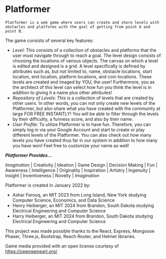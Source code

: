 # **Platformer**

`Platformer is a web game where users can create and share levels with obstacles and platforms with the goal of getting from point A and point B.`

The game consists of several key features:

- _Level_: This consists of a collection of obstacles and platforms that the user must navigate through to reach a goal. The level design consists of choosing the locations of various objects. The canvas on which a level is edited and designed is a grid. A level specifically is defined by attributes such as, but not limited to, name, obstacle locations, start location, end location, platform locations, and coin locations. These levels are created and imaged by YOU, the user! Furthermore, you as the architect of this level can select how fun you think the level is in addition to giving it a name plus other attributes!
- _Repository of Levels_: This is a collection of levels that are created by other users. In other words, you can not only create new levels of the Platformer, but also share what you have created with the community at large FOR FREE INSTANTLY! You will be able to filter through the levels by their difficulty, a funness score, and also by their name.
- _User Profile_: To utilize Platformer is to have fun. Therefore, you can simply log in via your Google Account and start to create or play different levels of the Platformer. You can also check out how many levels you have created thus far in our system in addition to how many you have won! Feel free to customize your name as well!

**_Platformer Provides..._**

_Imagination_ | Creativity | Ideation | Game Design | Decision Making | Fun | Awareness | Intelligence | Originality | Inspiration | Artistry | Ingenuity | Insight | Inventiveness | Novelty | _Imagination_

Platformer is created in January 2022 by:

- Ashar Farooq, an MIT 2023 from Long Island, New York studying Computer Science, Economics, and Data Science
- Henry Heiberger, an MIT 2024 from Brandon, South Dakota studying Electrical Engineering and Computer Science
- Harry Heiberger, an MIT 2024 from Brandon, South Dakota studying Electrical Engineering and Computer Science

This project was made possible thanks to the React, Express, Mongoose Phaser, Three.js, Bootstrap, Reach Router, and Helmet libraries.

Game media provided with an open license courtesy of https://opengameart.org/
